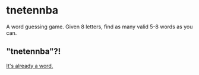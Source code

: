 # tnetennba

A word guessing game. Given 8 letters, find as many valid 5-8 words as you can.  

## "tnetennba"?!

[It's already a word.](https://www.youtube.com/watch?v=g9ixvD0_CmM)
